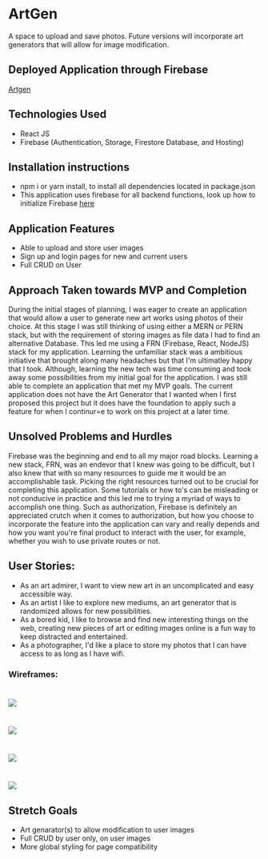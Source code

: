 # ArtGen
A space to upload and save photos. Future versions will incorporate art generators that will allow for image modification.

## Deployed Application through Firebase
[Artgen](https://artgen-0.web.app/)

## Technologies Used
- React JS
- Firebase (Authentication, Storage, Firestore Database, and Hosting)

## Installation instructions
- npm i or yarn install, to install all dependencies located in package.json
- This application uses firebase for all backend functions, look up how to initialize Firebase [here](https://firebase.google.com/docs/web/setup)

## Application Features
- Able to upload and store user images 
- Sign up and login pages for new and current users
- Full CRUD on User

## Approach Taken towards MVP and Completion
During the initial stages of planning, I was eager to create an application that would allow a user to generate new art works using photos of their choice. At this stage I was still thinking of using either a MERN or PERN stack, but with the requirement of storing images as file data I had to find an alternative Database. This led me using a FRN (Firebase, React, NodeJS) stack for my application. Learning the unfamiliar stack was a ambitious initiative that brought along many headaches but that I'm ultimatley happy that I took. Although, learning the new tech was time consuming and took away some possibilities from my initial goal for the application. I was still able to complete an application that met my MVP goals. The current application does not have the Art Generator that I wanted when I first proposed this project but it does have the foundation to apply such a feature for when I continur=e to work on this project at a later time.

## Unsolved Problems and Hurdles
Firebase was the beginning and end to all my major road blocks. Learning a new stack, FRN, was an endevor that I knew was going to be difficult, but I also knew that with so many resources to guide me it would be an accomplishable task. Picking the right resources turned out to be crucial for completing this application. Some tutorials or how to's can be misleading or not conducive in practice and this led me to trying a myriad of ways to accomplish one thing. Such as authorization, Firebase is definitely an appreciated crutch when it comes to authorization, but how you choose to incorporate the feature into the application can vary and really depends and how you want you're final product to interact with the user, for example, whether you wish to use private routes or not. 

## User Stories:
- As an art admirer, I want to view new art in an uncomplicated and easy accessible way.
- As an artist I like to explore new mediums, an art generator that is randomized allows for new possibilities.
- As a bored kid, I like to browse and find new interesting things on the web, creating new pieces of art or editing images online is a fun way to keep distracted and entertained.
- As a photographer, I'd like a place to store my photos that I can have access to as long as I have wifi.


### Wireframes: 
# ![](src/images/wireframe_project_four/home_pg.png)
# ![](src/images/wireframe_project_four/login_pg.png)
# ![](src/images/wireframe_project_four/create_new_pg.png)
# ![](src/images/wireframe_project_four/user_pg.png)

## Stretch Goals
- Art genarator(s) to allow modification to user images 
- Full CRUD by user only, on user images
- More global styling for page compatibility 
